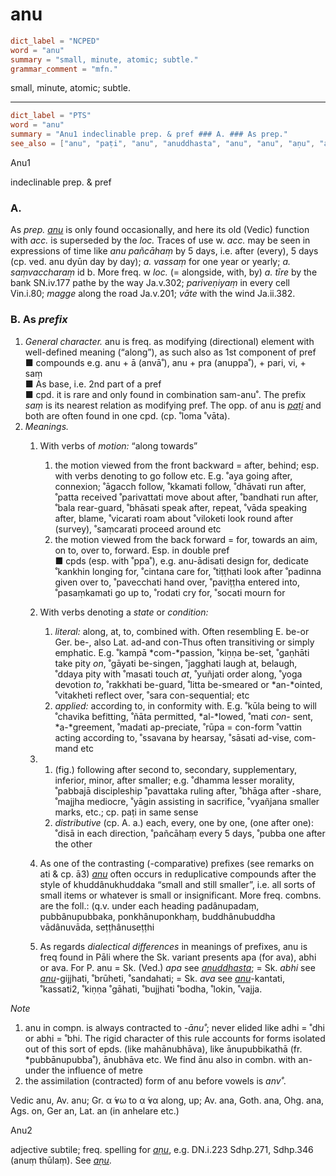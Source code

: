 # anu

``` toml
dict_label = "NCPED"
word = "anu"
summary = "small, minute, atomic; subtle."
grammar_comment = "mfn."
```

small, minute, atomic; subtle.

--------------------

``` toml
dict_label = "PTS"
word = "anu"
summary = "Anu1 indeclinable prep. & pref ### A. ### As prep."
see_also = ["anu", "paṭi", "anu", "anuddhasta", "anu", "anu", "aṇu", "aṇu"]
```

Anu1

indeclinable prep. & pref

### A. ###

As *prep.* *[anu](anu.md)* is only found occasionally, and here its old (Vedic) function with *acc.* is superseded by the *loc.* Traces of use w. *acc.* may be seen in expressions of time like *anu pañcāhaṃ* by 5 days, i.e. after (every), 5 days (cp. ved. anu dyūn day by day); *a. vassaṃ* for one year or yearly; *a. saṃvaccharaṃ* id b. More freq. w *loc.* (= alongside, with, by) *a. tīre* by the bank SN.iv.177 pathe by the way Ja.v.302; *pariveṇiyaṃ* in every cell Vin.i.80; *magge* along the road Ja.v.201; *vāte* with the wind Ja.ii.382.

### B. As *prefix* ###

1. *General character.* anu is freq. as modifying (directional) element with well\-defined meaning (“along”), as such also as 1st component of pref  
   ■ compounds e.g. anu \+ ā (anvā˚), anu \+ pra (anuppa˚), \+ pari, vi, \+ saṃ  
   ■ As base, i.e. 2nd part of a pref  
   ■ cpd. it is rare and only found in combination sam\-anu˚. The prefix *saṃ* is its nearest relation as modifying pref. The opp. of anu is *[paṭi](paṭi.md)* and both are often found in one cpd. (cp. ˚loma ˚vāta).
2. *Meanings.*
   1. With verbs of *motion:* “along towards”
      1. the motion viewed from the front backward = after, behind; esp. with verbs denoting to go follow etc. E.g. ˚aya going after, connexion; ˚āgacch follow, ˚kkamati follow, ˚dhāvati run after, ˚patta received ˚parivattati move about after, ˚bandhati run after, ˚bala rear\-guard, ˚bhāsati speak after, repeat, ˚vāda speaking after, blame, ˚vicarati roam about ˚viloketi look round after (survey), ˚saṃcarati proceed around etc
      2. the motion viewed from the back forward = for, towards an aim, on to, over to, forward. Esp. in double pref  
         ■ cpds (esp. with ˚ppa˚), e.g. anu\-ādisati design for, dedicate ˚kankhin longing for, ˚cintana care for, ˚tiṭṭhati look after ˚padinna given over to, ˚pavecchati hand over, ˚paviṭṭha entered into, ˚pasaṃkamati go up to, ˚rodati cry for, ˚socati mourn for

   2. With verbs denoting a *state* or *condition:*
      1. *literal:* along, at, to, combined with. Often resembling E. be\-or Ger. be\-, also Lat. ad\-and con\-Thus often transitiving or simply emphatic. E.g. ˚kampā *com\-*passion, ˚kiṇṇa be\-set, ˚gaṇhāti take pity *on*, ˚gāyati be\-singen, ˚jagghati laugh at, belaugh, ˚ddaya pity with ˚masati touch *at*, ˚yuñjati order along, ˚yoga devotion *to*, ˚rakkhati be\-guard, ˚litta be\-smeared or *an\-*ointed, ˚vitakheti reflect over, ˚sara con\-sequential; etc
      2. *applied:* according to, in conformity with. E.g. ˚kūla being to will ˚chavika befitting, ˚ñāta permitted, *al\-*lowed, ˚mati *con\-* sent, *a\-*greement, ˚madati ap\-preciate, ˚rūpa = con\-form ˚vattin acting according to, ˚ssavana by hearsay, ˚sāsati ad\-vise, com\-mand etc

   3. 1. (fig.) following after second to, secondary, supplementary, inferior, minor, after smaller; e.g. ˚dhamma lesser morality, ˚pabbajā discipleship ˚pavattaka ruling after, ˚bhāga after \-share, ˚majjha mediocre, ˚yāgin assisting in sacrifice, ˚vyañjana smaller marks, etc.; cp. paṭi in same sense
      2. *distributive* (cp. A. a.) each, every, one by one, (one after one): ˚disā in each direction, ˚pañcāhaṃ every 5 days, ˚pubba one after the other

   4. As one of the contrasting (\-comparative) prefixes (see remarks on ati & cp. ā3) *[anu](anu.md)* often occurs in reduplicative compounds after the style of khuddânukhuddaka “small and still smaller”, i.e. all sorts of small items or whatever is small or insignificant. More freq. combns. are the foll.: (q.v. under each heading padânupadaṃ, pubbânupubbaka, ponkhânuponkhaṃ, buddhânubuddha vādânuvāda, seṭṭhânuseṭṭhi
   5. As regards *dialectical differences* in meanings of prefixes, anu is freq found in Pāli where the Sk. variant presents apa (for ava), abhi or ava. For P. anu = Sk. (Ved.) *apa* see *[anuddhasta](anuddhasta.md)*; = Sk. *abhi* see *[anu](anu.md)*\-gijjhati, ˚brūheti, ˚sandahati; = Sk. *ava* see *[anu](anu.md)*\-kantati, ˚kassati2, ˚kiṇṇa ˚gāhati, ˚bujjhati ˚bodha, ˚lokin, ˚vajja.

*Note*

1. anu in compn. is always contracted to *\-ānu˚*; never elided like adhi = ˚dhi or abhi = ˚bhi. The rigid character of this rule accounts for forms isolated out of this sort of epds. (like mahānubhāva), like ānupubbikathā (fr. \*pubbānupubba˚), ānubhāva etc. We find ānu also in combn. with an\-under the influence of metre
2. the assimilation (contracted) form of anu before vowels is *anv˚*.

Vedic anu, Av. anu; Gr. α ̓́νω to α ̓́να along, up; Av. ana, Goth. ana, Ohg. ana, Ags. on, Ger an, Lat. an (in anhelare etc.)

Anu2

adjective subtile; freq. spelling for *[aṇu](aṇu.md)*, e.g. DN.i.223 Sdhp.271, Sdhp.346 (anuṃ thūlaṃ). See *[aṇu](aṇu.md)*.

